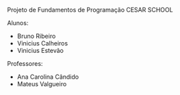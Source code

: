 Projeto de Fundamentos de Programação CESAR SCHOOL

Alunos:
  - Bruno Ribeiro
  - Vinicius Calheiros
  - Vinicius Estevão

Professores:
  - Ana Carolina Cândido
  - Mateus Valgueiro
